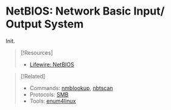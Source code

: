 
# NetBIOS: Network Basic Input/ Output System
Init.






> [!Resources]
> - [Lifewire: NetBIOS](https://www.lifewire.com/netbios-software-protocol-818229)

> [!Related]
> - Commands: [nmblookup](../../CLI-tools/linux/remote/nmblookup.md), [nbtscan](../../CLI-tools/linux/nbtscan.md) 
> - Protocols: [SMB](/networking/protocols/SMB.md)
> - Tools: [enum4linux](../../cybersecurity/TTPs/recon/tools/services-and-protocols/enum4linux.md)
